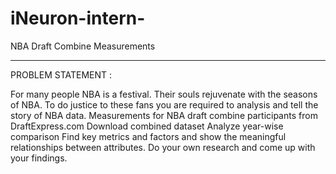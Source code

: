 # iNeuron-intern-
NBA Draft Combine Measurements
*************************
PROBLEM STATEMENT :

For many people NBA is a festival. Their souls rejuvenate with the seasons of NBA. To do
justice to these fans you are required to analysis and tell the story of NBA data.
Measurements for NBA draft combine participants from DraftExpress.com
Download combined dataset
Analyze year-wise comparison
Find key metrics and factors and show the meaningful relationships between attributes.
Do your own research and come up with your findings.
